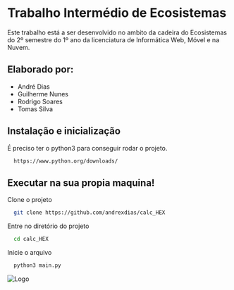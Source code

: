 
# Trabalho Intermédio de Ecosistemas

Este trabalho está a ser desenvolvido no ambito da cadeira do Ecosistemas do 2º semestre do 1º ano da licenciatura de Informática Web, Móvel e na Nuvem.


## Elaborado por:

- André Dias 
- Guilherme Nunes 
- Rodrigo Soares 
- Tomas Silva


## Instalação e inicialização

É preciso ter o python3 para conseguir rodar o projeto.

```bash
  https://www.python.org/downloads/
```
    
## Executar na sua propia maquina!

Clone o projeto

```bash
  git clone https://github.com/andrexdias/calc_HEX
```

Entre no diretório do projeto

```bash
  cd calc_HEX
```

Inicie o arquivo

```bash
  python3 main.py
```


![Logo](https://encrypted-tbn0.gstatic.com/images?q=tbn:ANd9GcTcEYS9B8THZtV24xw82xDpw3B5q63K7zmJtIGIre1__Q&samazonaws.com/uploads/articles/th5xamgrr6se0x5ro4g6.png)

